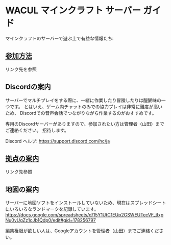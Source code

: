 # WACUL マインクラフト サーバー ガイド

マインクラフトのサーバーで遊ぶ上で有益な情報たち:

## [参加方法](./mc-wacul-entry)

リンク先を参照

## Discordの案内

サーバーでマルチプレイをする際に、一緒に作業したり冒険したりは醍醐味の一つです。
とはいえ、ゲーム内チャットのみでの協力プレイは非常に難度が高いため、
Discordでの音声会話でつながりながら作業するのがおすすめです。

専用のDiscordサーバーがありますので、参加されたい方は管理者（山田）までご連絡ください。
招待します。

Discord ヘルプ: https://support.discord.com/hc/ja

## [拠点の案内](./mc-wacul-hq)

リンク先参照

## 地図の案内

サーバーに地図ソフトをインストールしていないため、現在はスプレッドシートにいろいろなランドマークを記録しています。
https://docs.google.com/spreadsheets/d/15Y1UtC1EUp2GSWEUTecVF_tIxpNu0vUgZz1cJb1Qdp0/edit#gid=178256797

編集権限が欲しい人は、Googleアカウントを管理者（山田）までご連絡ください。
